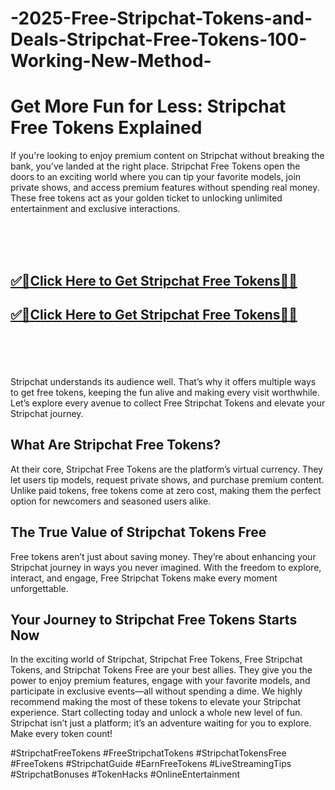 # -2025-Free-Stripchat-Tokens-and-Deals-Stripchat-Free-Tokens-100-Working-New-Method-


<h1>Get More Fun for Less: Stripchat Free Tokens Explained</h1>
If you're looking to enjoy premium content on Stripchat without breaking the bank, you've landed at the right place. Stripchat Free Tokens open the doors to an exciting world where you can tip your favorite models, join private shows, and access premium features without spending real money. These free tokens act as your golden ticket to unlocking unlimited entertainment and exclusive interactions.

<br><br><br>
<b><h2><a href="https://searchoptima.org/free-stripchat-tokens/">✅🎯Click Here to Get Stripchat Free Tokens🎯✅</a>

</h2></b>

<b><h2><a href="https://searchoptima.org/free-stripchat-tokens/">✅🎯Click Here to Get Stripchat Free Tokens🎯✅</a>

</h2></b> <br><br><br>


Stripchat understands its audience well. That’s why it offers multiple ways to get free tokens, keeping the fun alive and making every visit worthwhile. Let’s explore every avenue to collect Free Stripchat Tokens and elevate your Stripchat journey.



<h2>What Are Stripchat Free Tokens?</h2>
At their core, Stripchat Free Tokens are the platform’s virtual currency. They let users tip models, request private shows, and purchase premium content. Unlike paid tokens, free tokens come at zero cost, making them the perfect option for newcomers and seasoned users alike.


<h2>The True Value of Stripchat Tokens Free</h2>
Free tokens aren’t just about saving money. They’re about enhancing your Stripchat journey in ways you never imagined. With the freedom to explore, interact, and engage, Free Stripchat Tokens make every moment unforgettable.

<h2>Your Journey to Stripchat Free Tokens Starts Now</h2>
In the exciting world of Stripchat, Stripchat Free Tokens, Free Stripchat Tokens, and Stripchat Tokens Free are your best allies. They give you the power to enjoy premium features, engage with your favorite models, and participate in exclusive events—all without spending a dime. We highly recommend making the most of these tokens to elevate your Stripchat experience. Start collecting today and unlock a whole new level of fun. Stripchat isn’t just a platform; it’s an adventure waiting for you to explore. Make every token count!

#StripchatFreeTokens #FreeStripchatTokens #StripchatTokensFree #FreeTokens #StripchatGuide #EarnFreeTokens #LiveStreamingTips #StripchatBonuses #TokenHacks #OnlineEntertainment
